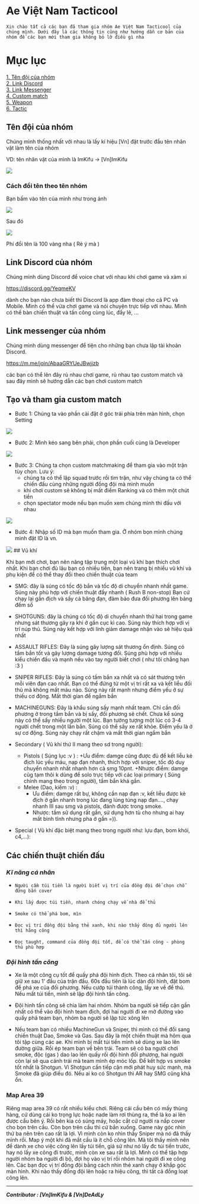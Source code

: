 # Ae Việt Nam Tacticool

`Xin chào tất cả các bạn đã tham gia nhóm Ae Việt Nam Tacticool của chúng mình. Dưới đây là các thông tin cũng như hướng dẫn cơ bản của nhóm để các bạn mới tham gia không bỏ lỡ điều gì nha `

# Mục lục
[1. Tên đội của nhóm ](#name)<br>
[2. Link Discord ](#LinkDiscord)<br>
[3. Link Messenger ](#messenger)<br>
[4. Custom match ](#custom)<br>
[5. Weapon ](#weapon)<br>
[6. Tactic ](#tactic)<br>

<a name="name"></a>
## Tên đội của nhóm

Chúng mình thống nhất với nhau là lấy kí hiệu [Vn] đặt trước đầu tên nhân vật làm tên của nhóm

VD: tên nhân vật của mình là ImKifu -> [Vn]ImKifu

<img src="https://i.imgur.com/AHMW5HJ.png" >

### Cách đổi tên theo tên nhóm

Bạn bấm vào tên của mình như trong ảnh

<img src="https://i.imgur.com/2I773lx.jpg" >

Sau đó

<img src="https://i.imgur.com/Uh1lhxt.jpg" >

Phí đổi tên là 100 vàng nha ( Rẻ ý mà )

<a name="LinkDiscord"></a>
## Link Discord của nhóm
Chúng mình dùng Discord để voice chat với nhau khi chơi game và xàm xí

https://discord.gg/YeqmeKV

dành cho bạn nào chưa biết thì Discord là app đàm thoại cho cả PC và Mobile. Mình có thể vừa chơi game và nói chuyện trực tiếp với nhau. Mình có thể bàn chiến thuật và tấn công cùng lúc, đẩy lẻ, ...
<a name="messenger"></a>
## Link messenger của nhóm
Chúng mình dùng messenger để tiện cho những bạn chưa lập tài khoản Discord. 

https://m.me/join/AbaaGRYUeJBwjjzb

các bạn có thể lên đây rủ nhau chơi game, rủ nhau tạo custom match và sau đây mình sẽ hướng dẫn các bạn chơi custom match
<a name="custom"></a>
## Tạo và tham gia custom match
- Bước 1: Chúng ta vào phần cài đặt ở góc trái phía trên màn hình, chọn Setting

<img src="https://i.imgur.com/L48zlNh.jpg" >

- Bước 2: Mình kéo sang bên phải, chọn phần cuối cùng là Developer

<img src="https://i.imgur.com/26Mhg9i.jpg" >

- Bước 3: Chúng ta chọn custom matchmaking để tham gia vào một trận tùy chọn. Lưu ý:
    - chúng ta có thể lập squad trước rồi tìm trận, như vậy chúng ta có thể chiến đấu cùng những người đồng đội mà mình muốn
    - khi chơi custom sẽ không bị mất điểm Ranking và có thêm một chút tiền
    - chọn spectator mode nếu bạn muốn xem chúng mình thi đấu với nhau

<img src="https://i.imgur.com/EJhZ1uY.jpg" >

- Bước 4: Nhập số ID mà bạn muốn tham gia. Ở nhóm bọn mình chúng mình đặt ID là vn.

<img src="https://i.imgur.com/1VbiWKU.jpg" >
<a name="weapon"></a>
## Vũ khí

Khi bạn mới chơi, bạn nên nâng tập trung một loại vũ khí bạn thích chơi nhất. Khi bạn chơi đủ lâu bạn có nhiều tiền, bạn nên trang bị nhiều vũ khí và phụ kiện để có thể thay đổi theo chiến thuật của team

- SMG: đây là súng có tốc độ bắn và tốc độ di chuyển nhanh nhất game. Súng này phù hợp với chiến thuật đẩy nhanh ( Rush B non-stop)
Bạn cứ chạy lại gần địch và sấy cả băng đạn, đảm bảo đưa đối phương lên bảng đếm số

- SHOTGUNS: đây là chúng có tốc độ di chuyển nhanh thứ hai trong game nhưng sát thương gây ra khi ở gần cục kì cao. Súng này thích hợp với vị trí núp thủ. Súng này kết hợp với lính giảm damage nhận vào sẽ hiệu quả nhất

- ASSAULT RIFLES: Đây là súng gây lượng sát thương ổn định. Súng có tầm bắn tốt và gây lượng damage tương đối. Súng phù hợp với nhiều kiểu chiến đấu và mạnh nếu vào tay người biết chơi ( như tôi chẳng hạn :3 )

- SNIPER RIFLES: Đây là súng có tầm bắn xa nhất và có sát thương trên mỗi viên đạn cao nhất. Bạn có thể đứng từ một vị trí rất xa và kết liễu đối thủ mà không mất máu nào. Súng này rất mạnh nhưng điểm yếu ở sự thiếu cơ động. Mất thời gian để ngắm bắn

- MACHINEGUNS: Đây là khẩu súng sấy mạnh nhất team. Chỉ cần đối phương ở trong tầm bắn và bị sấy, đối phương sẽ chết. Chưa kể súng này có thể sấy nhiều người một lúc. Bạn tưởng tượng một lúc có 3-4 người chết trong một lần bắn. Súng có thể sấy xe rất khỏe. Điểm yếu là ở sự cơ động. Súng này chạy rất chậm và mất thời gian ngắm bắn
-  Secondary ( Vũ khí thứ II mang theo sd trong người): 
    - Pistols ( Súng lục :v ) : +Ưu điểm: damge cũng được đủ để kết liễu kẻ địch lúc yếu máu, nạp đạn nhanh, thích hợp với sniper, tốc độ duy chuyển nhanh nhất nhanh hơn cả smg 10pnt.
                                       +Nhược điểm: damge cũg tạm thôi k dùng để solo trực tiếp với các loại primary ( Súng chính mang theo trong người), tầm bắn khá gần.
    - Melee (Dao, kiếm :v) : 
        - Ưu điểm: damge rất bự, không cần nạp đạn :v, kết liễu được kẻ địch ở gần nhanh trong lúc đang lúng túng nạp đạn…., chạy nhanh III sau smg và pistols, đánh được trong smoke.
        - Nhược: tầm sử dụng rất gần, sử dụng hơn tù cho nhưng ai hay mất bình tĩnh nhưng pha ở gần =)).
- Special ( Vũ khí đặc biệt mang theo trong người như: lựu đạn, bom khói, c4,…):


<a name="tactic"></a>
## Các chiến thuật chiến đấu 

### *Kĩ năng cá nhân*
- `Người cầm túi tiền là người biết vị trí của đồng đội để chọn chỗ đứng bắn cover`
- `Khi lấy được túi tiền, nhanh chóng chạy về nhà để thủ`

- `Smoke có thể phá bom, mìn`
- `Đọc vị trí đồng đội bằng thẻ xanh, khi nào thấy đông đủ người lên thì hãng công`
- `Đọc taught, command của đồng đội tốt, để có thể tấn công - phòng thủ phù hợp`

### ***Đội hình tấn công***

- Xe là một công cụ tốt để quấy phá đội hình địch. Theo cá nhân tôi, tôi sẽ giữ xe sau 1' đầu của trận đấu. 60s đầu tiên là lúc dàn đội hình, đặt bom để phá xe của đối phương. Nếu cướp túi thành công, lấy xe về để thủ. Nếu mất túi tiền, mình sẽ lập đội hình tấn công.
- Đội hình tấn công sẽ chia làm hai nhóm. Nhóm ba người sẽ tiếp cận gần nhất có thể vào đội hình team địch, đợi hai người đi xe mở đường vào quấy phá team bạn, nhóm ba người sẽ lập tức xông lên

- Nếu team bạn có nhiều MachineGun và Sniper, thì mình có thể đổi sang chiến thuật Dao, Smoke và Gas. Sau đây là một chiến thuật mà hôm qua tôi tập cùng các ae. Khi mình bị mất túi tiền mình sẽ dùng xe lao lên đường giữa. Rồi ép team bạn về bên trái. Team sẽ có ba người chơi smoke, độc (gas ) dao lao lên quấy rối đội hình đối phương, hai người còn lại sẽ qua cánh trái mà team mình ép móc lốp. 
Để kết hợp vs smoke tốt nhất là Shotgun. Vì Shotgun cần tiếp cận mới phát huy sức mạnh, mà Smoke đã giúp điều đó. Nếu ai ko có Shotgun thì AR hay SMG cũng khá ổn. 




### Map Area 39

Riêng map area 39 có rất nhiều kiểu chơi. Riêng cái cầu bên có mấy thùng hàng, cứ dùng cái ko trọng lực hoặc nade làm rơi thùng ra, thế là ko ai lên được cầu bên ý. Rồi bên kia có súng máy, hoặc cắt cử người ra nấp cover cho bọn trên cầu. Còn bọn trên cầu thì cứ bắn xuống. Game này góc nhìn thứ ba nên trên cao rất là lợi. Vì mình còn ko nhìn thấy Sniper mà nó đã thấy mình rồi. Map ý một khi đã mất cầu là ít chỗ công lên. Mà tôi thấy mình nên để dành xe cho việc công lên lấy túi tiền, giả sử như nó lấy đc túi tiền trước, hay nó lấy xe công đi trước, mình còn xe sau rất là lợi. Mình có thể tập hợp người nhóm ba người đi bộ, đợi họ vào vị trí rồi nhóm hai người đi xe công lên. Các bạn đọc vị trí đồng đội bằng cách nhìn thẻ xanh chạy ở khắp góc màn hình. Khi nào thấy đồng đội lên hoặc ra hiệu công, thì tất cả đồng loạt công lên.


------------------------------------------------------------
***Contributor : [Vn]ImKifu & [Vn]DeAdLy***
